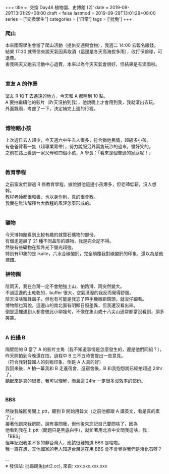 +++
title = '交換 Day46 植物園、史博館 (2)'
date = 2019-09-29T13:01:29+08:00
draft = false
lastmod = 2019-09-29T13:01:29+08:00
series = ["交換學生"]
categories = ['日常']
tags = ['批兔']
+++
### 爬山 
本來國際學生會辦了爬山活動（提供交通與食物），我週二 14:00 去報名繳錢。<br>
結果 17:30 就寄信來說天氣因素取消（這邊是冬天高海拔多雨），改打保齡球，可退費。<br>
害我隔天又跑去活動中心退費，本來以為今天天氣會很好，但結果是有滴雨啦。<br>
<br>
### 室友 A 的作業 
室友 R 和 T 去遙遠的地方，今天和 A 都睡到 10 點。<br>
A 要拍繼續他的影片（昨天沒拍到我），他說晚上才會用到我，我就滾出去玩。<br>
外面飄雨，考慮了一下，決定補完上週的行程。<br>
<br>
### 博物館小孩 
上次週日去人超少，今天週六中午去人很多，符合猶他民情，超級多小孩。<br>
有爸爸背著一隻（超專業背帶），努力說服另外兩隻玩沙的過來，蠻好笑的。<br>
之前在路上看到一家父母和四個小孩，A 學長：「看來是個普通的家庭呢！」<br>
<br>
### 教育學程 
之前室友們聊過 R 修教育學程，據說猶他這邊小孩爆多，但老師低薪，沒人想幹。<br>
教程老師都很和善，也以身作則，真的很會教。<br>
我實在無法解釋台大教程的風評怎麼形成的。<br>
<br>
### 礦物 
今天博物館看到比較有趣的就寶石礦物的部份。<br>
有個走道展了 21 種不同晶形的礦物，我是完全記不得。<br>
然後有些礦物在紫外光下螢光超強。<br>
特別有印象的是 ikaite，六水合碳酸鈣，完全顛覆我對碳酸鈣的印象，還以為是他標錯。<br>

### 植物園 
陰雨天，我在台灣一定不會勉強上山，怕路滑、雨突然變大。<br>
不過這邊的土乾乾的，buffer 很大，空氣溼溼的我反而覺得舒服。<br>
陰天沒啥蜜蜂蟲子，但也有可能是我忘了帶手機微距鏡頭，就沒仔細看。<br>
博物館也寫說，這邊山的南北面有明顯日照差異，但我還沒看出來。<br>
倒是這裡遇到人都會彼此小聊幾句，不像在象山或十八尖山通常都當沒看到，頂多笑笑。<br>
<br>
### A 拍攝 B 
隔壁間的 B 當了 A 的影片主角（我不知道事情是怎麼發生的，還是他們同組？），<br>
昨天開拍到今晚還在拍，過程中 B 三不五時會提出一些意見。<br>
（符合我對韓國人的刻板印象，倒是 A 人真的好）<br>
我回來後，A 拍一幕我和 B 走進宿舍，進宿舍後，B 和我抱怨說已經拍超過 24hr 了。<br>
聽起來是真的很累，我可以理解，而且這 24hr 一定很多沒效率的部份。<br>
<br>
### BBS 
然後我躲回房間上 ptt，聽到 B 開始用韓文（之前他都跟 A 講英文，看是真的累了）。<br>
接著他跑來我房間，說有事問我，但他後來忘記自己要問啥了，因為<br>
他看到我在上 ptt（問題只是黑底白字），就忙著用北京中文問我這啥，我：「BBS」<br>
但年紀跟我差不多的非台灣人，應該很難知道 BBS 是啥啦。<br>
我一直在想，其他國家的老人知道台灣還在用 BBS 會不會覺得我們是活化石呀？<br>
<br>
--<br>
※ 發信站: 批踢踢兔(ptt2.cc), 來自: xxx.xxx.xxx.xxx<br>
